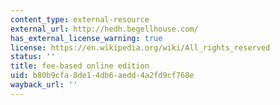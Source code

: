 ```yaml
---
content_type: external-resource
external_url: http://hedh.begellhouse.com/
has_external_license_warning: true
license: https://en.wikipedia.org/wiki/All_rights_reserved
status: ''
title: fee-based online edition
uid: b80b9cfa-8de1-4db6-aedd-4a2fd9cf768e
wayback_url: ''
---
```

